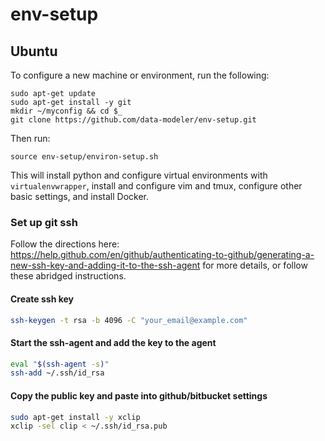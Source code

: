 # env-setup

## Ubuntu
To configure a new machine or environment, run the following:
```
sudo apt-get update
sudo apt-get install -y git
mkdir ~/myconfig && cd $_
git clone https://github.com/data-modeler/env-setup.git
```

Then run:
```
source env-setup/environ-setup.sh
```

This will install python and configure virtual environments with `virtualenvwrapper`, install and configure vim and tmux, configure other basic settings, and install Docker.

### Set up git ssh
Follow the directions here: https://help.github.com/en/github/authenticating-to-github/generating-a-new-ssh-key-and-adding-it-to-the-ssh-agent for more details, or follow these abridged instructions.

#### Create ssh key
```bash
ssh-keygen -t rsa -b 4096 -C "your_email@example.com"
```
#### Start the ssh-agent and add the key to the agent
```bash
eval "$(ssh-agent -s)"
ssh-add ~/.ssh/id_rsa
```
#### Copy the public key and paste into github/bitbucket settings
```bash
sudo apt-get install -y xclip
xclip -sel clip < ~/.ssh/id_rsa.pub
```
